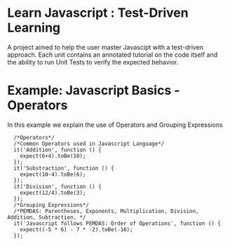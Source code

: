 Learn Javascript : Test-Driven Learning
================

A project aimed to help the user master Javascipt with a test-driven approach. Each unit contains an annotated tutorial on the code itself and the ability to run Unit Tests to verify the expected behavior.

Example: Javascript Basics - Operators
====================
In this example we explain the use of Operators and Grouping Expressions
<!--  -->
      /*Operators*/
      /*Common Operators used in Javascript Language*/
      it('Addition', function () {
        expect(6+4).toBe(10);
      });
      it('Substraction', function () {
        expect(10-4).toBe(6);
      });
      it('Division', function () {
        expect(12/4).toBe(3);
      });
      /*Grouping Expressions*/
      /*PEMDAS: Parentheses, Exponents, Multiplication, Division, Addition, Subtraction. */
      it('Javascript follows PEMDAS: Order of Operations', function () {
        expect((-5 * 6) - 7 * -2).toBe(-16);
      });
